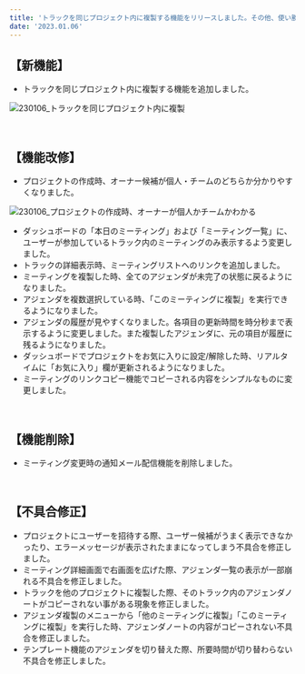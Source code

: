 ```yaml
---
title: 'トラックを同じプロジェクト内に複製する機能をリリースしました。その他、使い勝手をよくする機能改修、不具合の修正を行いました。'
date: '2023.01.06'
---
```


## 【新機能】
- トラックを同じプロジェクト内に複製する機能を追加しました。

![230106_トラックを同じプロジェクト内に複製](https://user-images.githubusercontent.com/92074639/211474881-d6c1a4f3-e86c-4c21-8454-4580f8c2fe0f.png)

<br>

## 【機能改修】
- プロジェクトの作成時、オーナー候補が個人・チームのどちらか分かりやすくなりました。

![230106_プロジェクトの作成時、オーナーが個人かチームかわかる](https://user-images.githubusercontent.com/92074639/211474973-46ade3cd-11b4-41fd-985e-d403ae2fccb8.png)

- ダッシュボードの「本日のミーティング」および「ミーティング一覧」に、ユーザーが参加しているトラック内のミーティングのみ表示するよう変更しました。
- トラックの詳細表示時、ミーティングリストへのリンクを追加しました。
- ミーティングを複製した時、全てのアジェンダが未完了の状態に戻るようになりました。
- アジェンダを複数選択している時、「このミーティングに複製」を実行できるようになりました。
- アジェンダの履歴が見やすくなりました。各項目の更新時間を時分秒まで表示するように変更しました。また複製したアジェンダに、元の項目が履歴に残るようになりました。
- ダッシュボードでプロジェクトをお気に入りに設定/解除した時、リアルタイムに「お気に入り」欄が更新されるようになりました。
- ミーティングのリンクコピー機能でコピーされる内容をシンプルなものに変更しました。

<br>

## 【機能削除】
- ミーティング変更時の通知メール配信機能を削除しました。

<br>

## 【不具合修正】
- プロジェクトにユーザーを招待する際、ユーザー候補がうまく表示できなかったり、エラーメッセージが表示されたままになってしまう不具合を修正しました。
- ミーティング詳細画面で右画面を広げた際、アジェンダ一覧の表示が一部崩れる不具合を修正しました。
- トラックを他のプロジェクトに複製した際、そのトラック内のアジェンダノートがコピーされない事がある現象を修正しました。
- アジェンダ複製のメニューから「他のミーティングに複製」「このミーティングに複製」を実行した時、アジェンダノートの内容がコピーされない不具合を修正しました。
- テンプレート機能のアジェンダを切り替えた際、所要時間が切り替わらない不具合を修正しました。
